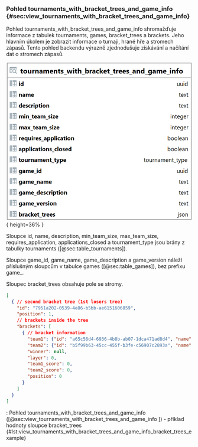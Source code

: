 
### Pohled tournaments_with_bracket_trees_and_game_info {#sec:view_tournaments_with_bracket_trees_and_game_info}

Pohled tournaments_with_bracket_trees_and_game_info shromažďuje informace z tabulek tournaments, games, bracket_trees a brackets.
Jeho hlavním úkolem je zobrazit informace o turnaji, hrané hře a stromech zápasů.
Tento pohled backendu výrazně zjednodušuje získávání a načítání dat o stromech zápasů.

![Pohled tournaments_with_bracket_trees_and_game_info](../../../../pictures/databaze/views/tournaments_with_bracket_trees_and_game_info.png){ height=36% }

Sloupce id, name, description, min_team_size, max_team_size, requires_application, applications_closed a tournament_type jsou brány z tabulky tournaments ([@sec:table_tournaments]).

Sloupce game_id, game_name, game_description a game_version náleží příslušným sloupcům v tabulce games ([@sec:table_games]), bez prefixu game_.

Sloupec bracket_trees obsahuje pole se stromy.

```{.json .linenos}
[
  { // second bracket tree (1st losers tree)
    "id": "7951a202-0539-4e86-b5bb-ae6151606859",
    "position": 1,
    // brackets inside the tree
    "brackets": [
      { // bracket information
        "team1": {"id": "a65c56d4-6936-4b8b-ab07-1dca471ad8d4", "name": "team6"},
        "team2": {"id": "b5f99b63-45cc-455f-b3fe-c56907c2893a", "name": "team7"},
        "winner": null,
        "layer": 0,
        "team1_score": 0,
        "team2_score": 0,
        "position": 0
      }
    ]
  }
]
```

: Pohled tournaments_with_bracket_trees_and_game_info ([@sec:view_tournaments_with_bracket_trees_and_game_info ]) - příklad hodnoty sloupce bracket_trees {#lst:view_tournaments_with_bracket_trees_and_game_info_bracket_trees_example}

